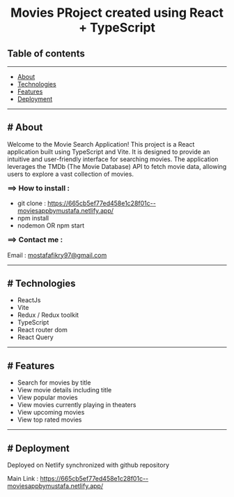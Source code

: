<!DOCTYPE html>
<html>
  <head> </head>
  <body>
    <h1 style="text-align: center">
      Movies PRoject created using React + TypeScript 
    </h1>
    <h2>Table of contents</h2>
    <hr />
    <ul id="table-contents">
      <li><a href="#About">About</a></li>
      <li><a href="#Technologies">Technologies</a></li>
      <li><a href="#Features">Features</a></li>
      <li><a href="#Deployment">Deployment</a></li>
    </ul>
    <hr />
    <section id="About">
      <h2># About</h2>
      <p>
        Welcome to the Movie Search Application! This project is a React application built using TypeScript and Vite. It is designed to provide an intuitive and user-friendly interface for searching movies. The application leverages the TMDb (The Movie Database) API to fetch movie data, allowing users to explore a vast collection of movies.
      </p>
      <h3 style="margin-top: 4px">==> How to install :</h3>
      <ul>
        <li>
          git clone :
          <a href="https://665cb5ef77ed458e1c28f01c--moviesappbymustafa.netlify.app/"
            >https://665cb5ef77ed458e1c28f01c--moviesappbymustafa.netlify.app/</a
          >
        </li>
        <li>npm install</li>
        <li>nodemon OR npm start</li>
      </ul>
      <h3 style="margin-top: 4px">==> Contact me :</h3>
      <p>
        Email :
        <a href="mailto:mostafafikry97@gmail.com">mostafafikry97@gmail.com</a>
      </p>
    </section>
    <hr />
    <section id="Technologies">
      <h2># Technologies</h2>
      <ul>
        <li>ReactJs</li>
        <li>Vite</li>
        <li>Redux / Redux toolkit</li>
        <li>TypeScript</li>
        <li>React router dom</li>
        <li>React Query</li>
      </ul>
    </section>
     <hr />
    <section id="Features">
      <h2># Features</h2>
      <ul>
        <li>Search for movies by title</li>
        <li>View movie details including title</li>
        <li>View popular movies</li>
        <li>View movies currently playing in theaters</li>
        <li>View upcoming movies</li>
        <li>View top rated movies</li>
      </ul>
    </section>
    <hr />
  <section id="Deployment">
      <h2># Deployment</h2>
      <p>
        Deployed on Netlify synchronized with github repository
      </p>
      <p>
        Main Link :
        <a href="https://665cb5ef77ed458e1c28f01c--moviesappbymustafa.netlify.app/"
          >https://665cb5ef77ed458e1c28f01c--moviesappbymustafa.netlify.app/</a
        >
      </p>
    </section>
  </body>
</html>
